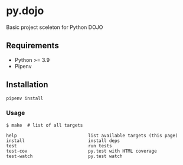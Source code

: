 # py.dojo

Basic project sceleton for Python DOJO

## Requirements
* Python >= 3.9
* Pipenv

## Installation

```shell
pipenv install
```

### Usage

```shell
$ make  # list of all targets

help                           list available targets (this page)
install                        install deps
test                           run tests
test-cov                       py.test with HTML coverage
test-watch                     py.test watch
```